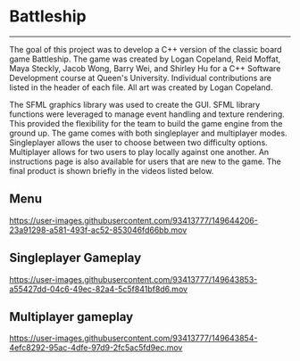 # Battleship

---

The goal of this project was to develop a C++ version of the classic board game Battleship. The game was created by Logan Copeland, Reid Moffat, Maya Steckly, Jacob Wong, Barry Wei, and Shirley Hu for a C++ Software Development course at Queen's University. Individual contributions are listed in the header of each file. All art was created by Logan Copeland.

The SFML graphics library was used to create the GUI. SFML library functions were leveraged to manage event handling and texture rendering. This provided the flexibility for the team to build the game engine from the ground up. The game comes with both singleplayer and multiplayer modes. Singleplayer allows the user to choose between two difficulty options. Multiplayer allows for two users to play locally against one another. An instructions page is also available for users that are new to the game. The final product is shown briefly in the videos listed below.

## Menu
https://user-images.githubusercontent.com/93413777/149644206-23a91298-a581-493f-ac52-853046fd66bb.mov

## Singleplayer Gameplay
https://user-images.githubusercontent.com/93413777/149643853-a55427dd-04c6-49ec-82a4-5c5f841bf8d6.mov

## Multiplayer gameplay
https://user-images.githubusercontent.com/93413777/149643854-4efc8292-95ac-4dfe-97d9-2fc5ac5fd9ec.mov
